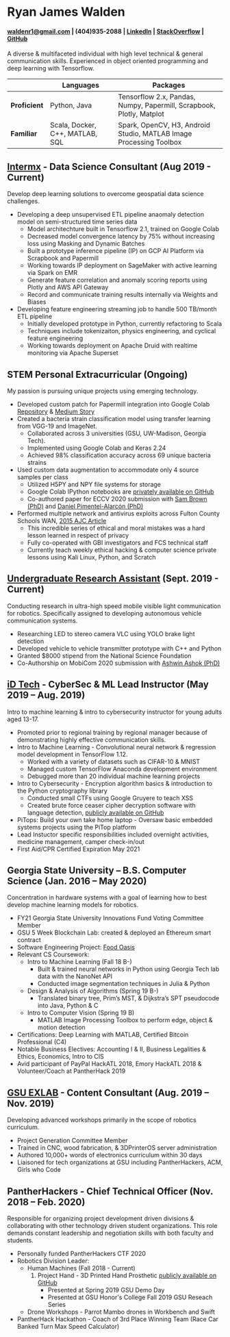 # Ryan James Walden
#### [waldenr1@gmail.com](mailto:waldenr1@gmail.com) | (404)935-2088 | [LinkedIn](https://www.linkedin.com/in/ryan-walden-28771a8b/) | [StackOverflow](https://stackoverflow.com/users/10521726/ryan-walden) | [GitHub](https://github.com/rjdoubleu)

A diverse & multifaceted individual with high level technical & general communication skills. Experienced in object oriented programming and deep learning with Tensorflow.

|   |  Languages | Packages  | 
|---|---|---|
|**Proficient**| Python, Java  | Tensorflow 2.x, Pandas, Numpy, Papermill, Scrapbook, Plotly, Matplot |
| **Familiar** | Scala, Docker, C++, MATLAB, SQL  | Spark, OpenCV, H3, Android Studio, MATLAB Image Processing Toolbox  | 

## [Intermx](http://www.intermx.com/) - Data Science Consultant (Aug 2019 - Current)
Develop deep learning solutions to overcome geospatial data science challenges.
+ Developing a deep unsupervised ETL pipeline anaomaly detection model on semi-structured time series data
	- Model architechture built in Tensorflow 2.1, trained on Google Colab 
	- Decreased model convergence latency by 75% without increasing loss using Masking and Dynamic Batches
	- Built a prototype inference pipeline (IP) on GCP AI Platform via Scrapbook and Papermill
	- Working towards IP deployment on SageMaker with active learning via Spark on EMR
	- Generate feature correlation and anomaly scoring reports using Plotly and AWS API Gateway
	- Record and communicate training results internally via Weights and Biases
+ Developing feature engineering streaming job to handle 500 TB/month ETL pipeline
	- Initially developed prototype in Python, currently refactoring to Scala
	- Techniques include tokenizaiton, physics engineering, and cyclical feature engineering
	- Working towards deployment on Apache Druid with realtime monitoring via Apache Superset
	
## STEM Personal Extracurricular (Ongoing)
My passion is pursuing unique projects using emerging technology.
+ Developed custom patch for Papermill integration into Google Colab [Repository](https://github.com/rjdoubleu/Colab-Papermill-Patch) & [Medium Story](https://medium.com/@ryanwalden/how-to-use-papermill-in-google-colab-9f83df1dcb70)
+ Created a bacteria strain classification model using transfer learning from VGG-19 and ImageNet.
	- Collaborated across 3 universities (GSU, UW-Madison, Georgia Tech).
	- Implemented using Google Colab and Keras 2.24
	- Achieved 98% classification accuracy across 69 unique bacteria strains 
+ Used custom data augmentation to accommodate only 4 source samples per class 
	- Utilized H5PY and NPY file systems for storage
	- Google Colab IPython notebooks are [privately available on GitHub](https://github.com/rjdoubleu/Pseudomonas-Aeruginosa-Colony-Classification)
	- Co-authored paper for ECCV 2020 submission with [Sam Brown (PhD)](https://biosciences.gatech.edu/people/sam-brown) and [Daniel Pimentel-Alarcón (PhD)](https://danielpimentel.github.io/)
+ Performed multiple network and antivirus exploits across Fulton County Schools WAN, [2015 AJC Article](https://www.ajc.com/news/north-springs-student-accused-hacking-system-changing-grades/oUaGYBoPcynVYKoFG4zFdL/)
	- This incredible series of ethical and moral mistakes was a hard lesson learned in respect of privacy
	- Fully co-operated with GBI investigators and FCS technical staff
	- Currently teach weekly ethical hacking & computer science private lessons using Kali Linux, Python, and Scratch

## [Undergraduate Research Assistant](https://sites.google.com/view/highspeedmobilevlc/home) (Sept. 2019 - Current)
Conducting research in ultra-high speed mobile visible light communication for robotics. Specifically assigned to developing autonomous vehicle communication systems.
+   Researching LED to stereo camera VLC using YOLO brake light detection
+   Developed vehicle to vehicle transmitter prototype with C++ and Python
+   Granted $8000 stipend from the National Science Foundation
+   Co-Authorship on MobiCom 2020 submission with [Ashwin Ashok (PhD)](https://cas.gsu.edu/profile/ashwin-ashok/)

## [iD Tech](https://www.idtech.com/) - CyberSec & ML Lead Instructor  (May 2019 – Aug. 2019)
Intro to machine learning & intro to cybersecurity instructor for young adults aged 13-17. 
+   Promoted prior to regional training by regional manager because of demonstrating highly effective communication skills.
+   Intro to Machine Learning - Convolutional neural network & regression model development in TensorFlow 1.12. 
	- Worked with a variety of datasets such as CIFAR-10 & MNIST
	- Managed custom TensorFlow Anaconda development environment 
	- Debugged more than 20 individual machine learning projects
+   Intro to Cybersecurity - Encryption algorithm basics & introduction to the Python cryptography library 
	- Conducted small CTFs using Google Gruyere to teach XSS
	- Created brute force ceaser cipher decryption software with language detection, [publicly available on GitHub](https://github.com/rjdoubleu/Caesar-Cipher-Brute-Force)
+   PiTops: Build your own take home laptop  - Oversaw basic embedded systems projects using the PiTop platform
+   Lead Instuctor specific responsibilities included overnight activities, medicine management, camper check-in/out
+   First Aid/CPR Certified Expiration May 2021

## Georgia State University – B.S. Computer Science  (Jan. 2016 – May 2020)
Concentration in hardware systems with a goal of learning how to best develop machine learning models  for robotics.
+ FY21 Georgia State University Innovations Fund Voting Committee Member
+ GSU 5 Week Blockchain Lab: created & deployed an Ethereum smart contract
+ Software Engineering Project: [Food Oasis](https://github.com/Food-Oasis)
+ Relevant CS Coursework:
	+ Intro to Machine Learning (Fall 18 B-)
		+ Built & trained neural networks in Python using Georgia Tech lab data with the NanoNet API
		+ Conducted image segmentation techniques in Julia & Python
	+ Design & Analysis of Algorithms (Spring 19 B-)
		+ Translated binary tree, Prim’s MST, & Dijkstra’s SPT pseudocode into Java, Python & C
	+ Intro to Computer Vision (Spring 19 B)
		+ MATLAB Image Processing Toolbox to perform edge, object & motion detection
+ Certifications: Deep Learning with MATLAB, Certified Bitcoin Professional (C4)
+ Notable Business Electives: Accounting I & II, Business Legalities & Ethics, Economics, Intro to CIS
+ Avid participant of PayPal HackATL 2018, Emory HackATL 2018 & Volunteer/Coach at PantherHack 2019

## [GSU EXLAB](https://technology.gsu.edu/technology-services/it-services/labs-and-classrooms/exlab/) - Content Consultant  (Aug. 2019 – Nov. 2019)
Developing advanced workshops primarily in the scope of robotics curriculum. 
+ Project Generation Committee Member
+ Trained in CNC, wood fabrication, & 3DPrinterOS server administration
+ Authored 10,000+ words of electronics curriculum within 30 days
+ Liaisoned for tech organizations at GSU including PantherHackers, ACM, Girls who Code

## PantherHackers - Chief Technical Officer  (Nov. 2018 – Feb. 2020)
Responsible for organizing project development driven divisions & collaborating with other technology driven student organizations. This role demands constant leadership and negotiation skills with both faculty and students.
+   Personally funded PantherHackers CTF 2020
+   Robotics Division Leader:
	- Human Machines (Fall 2018 - Current)
		1. Project Hand - 3D Printed Hand Prosthetic [publicly available on GitHub](https://github.com/rjdoubleu/Human-Machines)
			+ Presented at Spring 2019 GSU Demo Day
			+ Presented at GSU Honor's College Fall 2019 GSU Reseach Series
	- Drone Workshops - Parrot Mambo drones in Workbench and Swift
+   PantherHack Hackathon - Coach of 3rd Place Winning Team (Race Car Banked Turn Max Speed Calculator)
